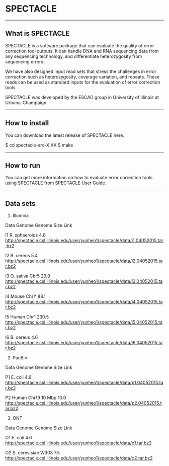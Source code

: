 # SPECTACLE

-------------------
What is SPECTACLE
-------------------

SPECTACLE is a software package that can evaluate the quality of error correction tool outputs. It can handle DNA and RNA sequencing data from any sequencing technology, and differentiate heterozygosity from sequencing errors.

We have also designed input read sets that stress the challenges in error correction such as heterozygosity, coverage variation, and repeats. These reads can be used as standard inputs for the evaluation of error correction tools.

SPECTACLE was developed by the ESCAD group in University of Illinois at Urbana-Champaign.

-----------------
How to install
-----------------

You can download the latest release of SPECTACLE here.

$ cd spectacle-src-X.XX
$ make

---------------
How to run
---------------
You can get more information on how to evaluate error correction tools using SPECTACLE from SPECTACLE User Guide.

-----------
Data sets
-----------

1. Illumina

Data      Genome              Genome Size           Link

I1	      R. sphaeroids	        4.6	         http://spectacle.csl.illinois.edu/user/yunheo1/spectacle/data/i1.04052015.tar.bz2

I2	      B. cereus	            5.4          http://spectacle.csl.illinois.edu/user/yunheo1/spectacle/data/i2.04052015.tar.bz2

I3	      O. sativa Chr5	      29.9         http://spectacle.csl.illinois.edu/user/yunheo1/spectacle/data/i3.04052015.tar.bz2

I4	      Mouse ChrY	          88.1         http://spectacle.csl.illinois.edu/user/yunheo1/spectacle/data/i4.04052015.tar.bz2

I5	      Human Chr1	          230.5	       http://spectacle.csl.illinois.edu/user/yunheo1/spectacle/data/i5.04052015.tar.bz2

I6	      B. cereus	            4.6	         http://spectacle.csl.illinois.edu/user/yunheo1/spectacle/data/i6.04052015.tar.bz2


2. PacBio

Data	      Genome	          Genome Size                                             Link

P1	      E. coli	              4.6	         http://spectacle.csl.illinois.edu/user/yunheo1/spectacle/data/p1.04052015.tar.bz2

P2	      Human Chr19 10 Mbp	  10.0         http://spectacle.csl.illinois.edu/user/yunheo1/spectacle/data/p2.04052015.tar.bz2


3. ONT

Data	      Genome	          Genome Size    	                                        Link

O1	      E. coli	              4.6	         http://spectacle.csl.illinois.edu/user/yunheo1/spectacle/data/o1.tar.bz2

O2	      S. cerevisiae W303	  7.5          http://spectacle.csl.illinois.edu/user/yunheo1/spectacle/data/o2.tar.bz2


